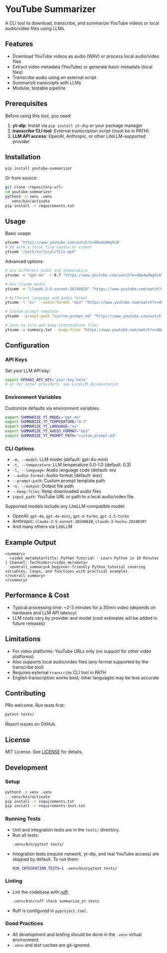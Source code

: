 # YouTube Summarizer

A CLI tool to download, transcribe, and summarize YouTube videos or local audio/video files using LLMs.

## Features
- Download YouTube videos as audio (WAV) or process local audio/video files
- Extract video metadata (YouTube) or generate basic metadata (local files)
- Transcribe audio using an external script
- Summarize transcripts with LLMs
- Modular, testable pipeline

## Prerequisites

Before using this tool, you need:

1. **yt-dlp**: Install via `pip install yt-dlp` or your package manager
2. **transcribe CLI tool**: External transcription script (must be in PATH)
3. **LLM API access**: OpenAI, Anthropic, or other LiteLLM-supported provider

## Installation

```bash
pip install youtube-summarizer
```

Or from source:
```bash
git clone <repository-url>
cd youtube-summarizer
python3 -m venv .venv
. .venv/bin/activate
pip install -r requirements.txt
```

## Usage

Basic usage:
```bash
ytsumm "https://www.youtube.com/watch?v=dQw4w9WgXcQ"
# OR with a local file (audio or video)
ytsumm "/path/to/local/file.mp4"
```

Advanced options:
```bash
# Use different model and temperature
ytsumm -m "gpt-4o" -t 0.7 "https://www.youtube.com/watch?v=dQw4w9WgXcQ"

# Use Claude model
ytsumm -m "claude-3-5-sonnet-20240620" "https://www.youtube.com/watch?v=dQw4w9WgXcQ"

# Different language and audio format
ytsumm -l "es" --audio-format "mp3" "https://www.youtube.com/watch?v=dQw4w9WgXcQ"

# Custom prompt template
ytsumm --prompt-path "custom_prompt.md" "https://www.youtube.com/watch?v=dQw4w9WgXcQ"

# Save to file and keep intermediate files
ytsumm -o summary.txt --keep-files "https://www.youtube.com/watch?v=dQw4w9WgXcQ"
```

## Configuration

### API Keys
Set your LLM API key:
```bash
export OPENAI_API_KEY="your-key-here"
# or for other providers, see LiteLLM documentation
```

### Environment Variables
Customize defaults via environment variables:
```bash
export SUMMARIZE_YT_MODEL="gpt-4o"
export SUMMARIZE_YT_TEMPERATURE="0.7"
export SUMMARIZE_YT_LANGUAGE="es"
export SUMMARIZE_YT_AUDIO_FORMAT="mp3"
export SUMMARIZE_YT_PROMPT_PATH="custom_prompt.md"
```

### CLI Options
- `-m, --model`: LLM model (default: gpt-4o-mini)
- `-t, --temperature`: LLM temperature 0.0-1.0 (default: 0.3)
- `-l, --language`: Audio language code (default: en)
- `--audio-format`: Audio format (default: wav)
- `--prompt-path`: Custom prompt template path
- `-o, --output`: Output file path
- `--keep-files`: Keep downloaded audio files
- `input_path`: YouTube URL or path to a local audio/video file

Supported models include any LiteLLM-compatible model:
- OpenAI: `gpt-4o`, `gpt-4o-mini`, `gpt-4-turbo`, `gpt-3.5-turbo`
- Anthropic: `claude-3-5-sonnet-20240620`, `claude-3-haiku-20240307`
- And many others via LiteLLM

## Example Output

```
<summary>
  <video_metadata>Title: Python Tutorial - Learn Python in 10 Minutes | Channel: TechCoder</video_metadata>
  <overall_summary>A beginner-friendly Python tutorial covering variables, loops, and functions with practical examples.</overall_summary>
</summary>
```


## Performance & Cost
- Typical processing time: ~2-3 minutes for a 30min video (depends on hardware and LLM API latency)
- LLM costs vary by provider and model (cost estimates will be added in future releases)

## Limitations
- For video platforms: YouTube URLs only (no support for other video platforms)
- Also supports local audio/video files (any format supported by the transcribe tool)
- Requires external `transcribe` CLI tool in PATH
- English transcription works best; other languages may be less accurate

## Contributing
PRs welcome. Run tests first:
```bash
pytest tests/
```
Report issues on GitHub.

## License
MIT License. See [LICENSE](LICENSE) for details.

## Development

### Setup
```bash
python3 -m venv .venv
. .venv/bin/activate
pip install -r requirements.txt
pip install -r requirements-test.txt
```

### Running Tests
- Unit and integration tests are in the `tests/` directory.
- Run all tests:
  ```bash
  .venv/bin/pytest tests/
  ```
- Integration tests (require network, yt-dlp, and real YouTube access) are skipped by default. To run them:
  ```bash
  RUN_INTEGRATION_TESTS=1 .venv/bin/pytest tests/
  ```

### Linting
- Lint the codebase with [ruff](https://docs.astral.sh/ruff/):
  ```bash
  .venv/bin/ruff check summarize_yt tests
  ```
- Ruff is configured in `pyproject.toml`.

### Good Practices
- All development and testing should be done in the `.venv` virtual environment.
- `.venv` and test caches are git-ignored. 
